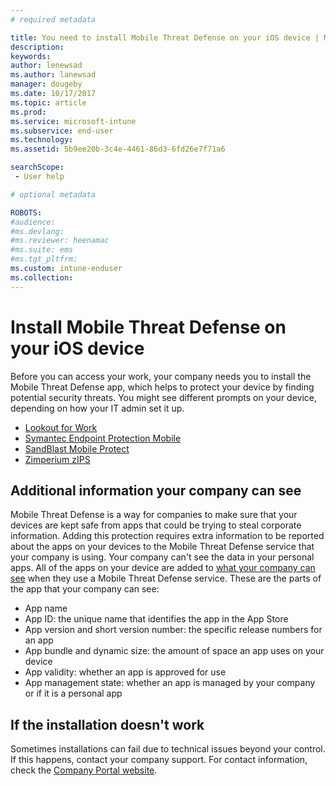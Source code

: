 ```yaml
---
# required metadata

title: You need to install Mobile Threat Defense on your iOS device | Microsoft Docs
description:
keywords:
author: lenewsad
ms.author: lanewsad
manager: dougeby
ms.date: 10/17/2017
ms.topic: article
ms.prod:
ms.service: microsoft-intune
ms.subservice: end-user
ms.technology:
ms.assetid: 5b9ee20b-3c4e-4461-86d3-6fd26e7f71a6

searchScope:
 - User help

# optional metadata

ROBOTS:  
#audience:
#ms.devlang:
#ms.reviewer: heenamac
#ms.suite: ems
#ms.tgt_pltfrm:
ms.custom: intune-enduser
ms.collection: 
---
```


# Install Mobile Threat Defense on your iOS device


Before you can access your work, your company needs you to install the Mobile Threat Defense app, which helps to protect your device by finding potential security threats. You might see different prompts on your device, depending on how your IT admin set it up.


* [Lookout for Work](you-are-prompted-to-install-lookout-for-work-ios.md)
* [Symantec Endpoint Protection Mobile](you-are-prompted-to-install-skycure-ios.md)
* [SandBlast Mobile Protect](you-are-prompted-to-install-sandblast-ios.md)
* [Zimperium zIPS](you-are-prompted-to-install-zips-ios.md)

## Additional information your company can see

Mobile Threat Defense is a way for companies to make sure that your devices are kept safe from apps that could be trying to steal corporate information. Adding this protection requires extra information to be reported about the apps on your devices to the Mobile Threat Defense service that your company is using. Your company can't see the data in your personal apps. All of the apps on your device are added to [what your company can see](what-info-can-your-company-see-when-you-enroll-your-device-in-intune.md) when they use a Mobile Threat Defense service. These are the parts of the app that your company can see:

* App name
* App ID: the unique name that identifies the app in the App Store
* App version and short version number: the specific release numbers for an app
* App bundle and dynamic size: the amount of space an app uses on your device
* App validity: whether an app is approved for use
* App management state: whether an app is managed by your company or if it is a personal app

## If the installation doesn't work

Sometimes installations can fail due to technical issues beyond your control. If this happens, contact your company support. For contact information, check the [Company Portal website](https://go.microsoft.com/fwlink/?linkid=2010980).
